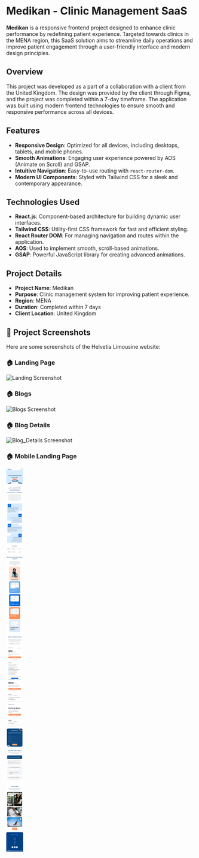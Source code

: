 # Medikan - Clinic Management SaaS

**Medikan** is a responsive frontend project designed to enhance clinic performance by redefining patient experience. Targeted towards clinics in the MENA region, this SaaS solution aims to streamline daily operations and improve patient engagement through a user-friendly interface and modern design principles.

## Overview

This project was developed as a part of a collaboration with a client from the United Kingdom. The design was provided by the client through Figma, and the project was completed within a 7-day timeframe. The application was built using modern frontend technologies to ensure smooth and responsive performance across all devices.

## Features

- **Responsive Design**: Optimized for all devices, including desktops, tablets, and mobile phones.
- **Smooth Animations**: Engaging user experience powered by AOS (Animate on Scroll) and GSAP.
- **Intuitive Navigation**: Easy-to-use routing with `react-router-dom`.
- **Modern UI Components**: Styled with Tailwind CSS for a sleek and contemporary appearance.

## Technologies Used

- **React.js**: Component-based architecture for building dynamic user interfaces.
- **Tailwind CSS**: Utility-first CSS framework for fast and efficient styling.
- **React Router DOM**: For managing navigation and routes within the application.
- **AOS**: Used to implement smooth, scroll-based animations.
- **GSAP**: Powerful JavaScript library for creating advanced animations.

## Project Details

- **Project Name**: Medikan
- **Purpose**: Clinic management system for improving patient experience.
- **Region**: MENA
- **Duration**: Completed within 7 days
- **Client Location**: United Kingdom


## 📸 Project Screenshots

Here are some screenshots of the Helvetia Limousine website:

### 🏠 Landing Page
![Landing Screenshot](/SiteSS/LandingPage.png)

### 🏠 Blogs
![Blogs Screenshot](/SiteSS/Blogs.png)


### 🏠 Blog Details
![Blog_Details Screenshot](/SiteSS/BlogDetails.png)


### 🏠 Mobile Landing Page
![Homepage Screenshot](/SiteSS/mobileView.png)

